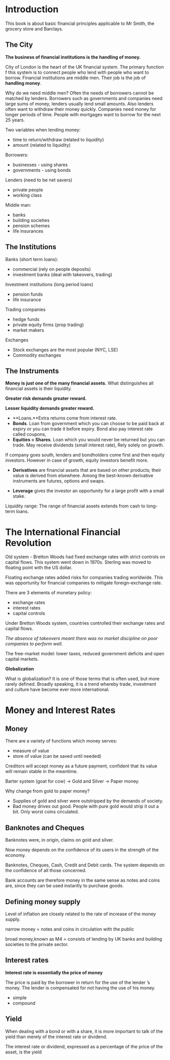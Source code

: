 
# Introduction

This book is about basic financial principles applicable to Mr Smith, the grocery store and Barclays.

## The City

**The business of financial institutions is the handling of money.**

City of London is the heart of the UK financial system. The primary function f this system is to connect people who lend with people who want to borrow. Financial institutions are middle men. Their job is the job of **handling money**.

Why do we need middle men? Often the needs of borrowers cannot be matched by lenders. Borrowers such as governments and companies need large sums of money, lenders usually lend small amounts. Also lenders often want to withdraw their money quickly. Companies need money for longer periods of time. People with mortgages want to borrow for the next 25 years.

Two variables when lending money:

- time to return/withdraw (related to liquidity)
- amount (related to liquidity)

Borrowers:
- businesses - using shares
- governments - using bonds

Lenders (need to be net savers)
- private people
- working class

Middle man:
- banks
- building societies
- pension schemes
- life insurances


## The Institutions

Banks (short term loans):
- commercial (rely on people deposits)
- investment banks (deal with takeovers, trading)

Investment institutions (long period loans)
- pension funds
- life insurance

Trading companies
- hedge funds
- private equity firms (prop trading)
- market makers

Exchanges
- Stock exchanges are the most popular (NYC, LSE)
- Commodity exchanges

## The Instruments

**Money is just one of the many financial assets.** What distinguishes all financial assets is their liquidity.

**Greater risk demands greater reward.**

**Lesser liquidity demands greater reward.**

- **Loans.**Extra returns come from interest rate.
- **Bonds**. Loan from government which you can choose to be paid back at expiry or you can trade it before expiry. Bond also pay interest rate called coupons,
- **Equities = Shares**. Loan which you would never be returned but you can trade. May receive dividends (small interest rate), Rely solely on growth.

If company goes south, lenders and bondholders come first and then equity investors. However in case of growth, equity investors benefit more.


- **Derivatives** are financial assets that are based on other products; their value is derived from elsewhere. Among the best-known derivative instruments are futures, options and swaps.

- **Leverage** gives the investor an opportunity for a large profit with a small stake.

Liquidity range: The range of financial assets extends from cash to long-term loans.

# The International Financial Revolution

Old system - Bretton Woods had fixed exchange rates with strict controls on capital flows. This system went down in 1970s. Sterling was moved to floating point with the US dollar.

Floating exchange rates added risks for companies trading worldwide. This was opportunity for financial companies to mitigate foreign-exchange rate.

There are 3 elements of monetary policy:
- exchange rates
- interest rates
- capital controls

Under Bretton Woods system, countries controlled their exchange rates and capital flows.


*The absence of takeovers meant there was no market discipline on poor companies to perform well.*


The free-market model: lower taxes, reduced government deficits and open capital markets.

**Globalization**

What is globalization? It is one of those terms that is often used, but more rarely defined. Broadly
speaking, it is a trend whereby trade, investment and culture have become ever more international.


# Money and Interest Rates

## Money

There are a variety of functions which money serves:

- measure of value
- store of value (can be saved until needed)

Creditors will accept money as a future payment, confident that its value will remain stable in the meantime.


Barter system (goat for cow) -> Gold and Silver -> Paper money.

Why change from gold to paper money?

- Supplies of gold and silver were outstripped by the demands of society.
- Bad money drives out good. People with pure gold would strip it out a bit. Only worst coins circulated.

## Banknotes and Cheques

Banknotes were, in origin, claims on gold and silver.

Now money depends on the confidence of its users in the strength of the economy.

Banknotes, Cheques, Cash, Credit and Debit cards. The system depends on the confidence of all those concerned.

Bank accounts are therefore money in the same sense as notes and coins are, since they can be used instantly to purchase goods.


## Defining money supply

Level of inflation are closely related to the rate of increase of the money supply.

narrow money = notes and coins in circulation with the public

broad money,known as M4 = consists of lending by UK banks and building societies to the private sector.

## Interest rates

**Interest rate is essentially the price of money**

The price is paid by the borrower in return for the use of the lender ’s money. The lender is compensated for not having the use of his money.

- simple
- compound

## Yield

When dealing with a bond or with a share, it is more important to talk of the yield than merely of the interest rate or dividend.

The interest rate or dividend, expressed as a percentage of the price of the asset, is the yield